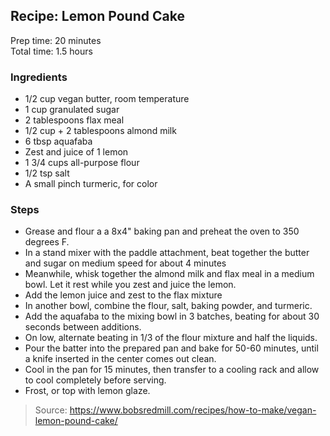 ## Recipe: Lemon Pound Cake
Prep time: 20 minutes  
Total time: 1.5 hours  


### Ingredients
 - 1/2 cup vegan butter, room temperature
 - 1 cup granulated sugar
 - 2 tablespoons flax meal
 - 1/2 cup + 2 tablespoons almond milk
 - 6 tbsp aquafaba
 - Zest and juice of 1 lemon
 - 1 3/4 cups all-purpose flour
 - 1/2 tsp salt
 - A small pinch turmeric, for color

### Steps
 - Grease and flour a a 8x4" baking pan and preheat the oven to 350 degrees F.
 - In a stand mixer with the paddle attachment, beat together the butter and sugar on medium speed for about 4 minutes
 - Meanwhile, whisk together the almond milk and flax meal in a medium bowl. Let it rest while you zest and juice the lemon.
 - Add the lemon juice and zest to the flax mixture
 - In another bowl, combine the flour, salt, baking powder, and turmeric.
 - Add the aquafaba to the mixing bowl in 3 batches, beating for about 30 seconds between additions.
 - On low, alternate beating in 1/3 of the flour mixture and half the liquids.
 - Pour the batter into the prepared pan and bake for 50-60 minutes, until a knife inserted in the center comes out clean.
 - Cool in the pan for 15 minutes, then transfer to a cooling rack and allow to cool completely before serving.
 - Frost, or top with lemon glaze.

> Source: https://www.bobsredmill.com/recipes/how-to-make/vegan-lemon-pound-cake/
